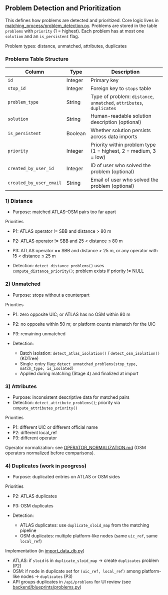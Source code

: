 ## Problem Detection and Prioritization

This defines how problems are detected and prioritized. Core logic lives in [matching_process/problem_detection.py](../matching_process/problem_detection.py). Problems are stored in the table `problems` with `priority` (1 = highest). Each problem has at most one `solution` and an `is_persistent` flag.

Problem types: distance, unmatched, attributes, duplicates

### Problems Table Structure

| Column | Type | Description |
|--------|------|-------------|
| `id` | Integer | Primary key |
| `stop_id` | Integer | Foreign key to `stops` table |
| `problem_type` | String | Type of problem: `distance`, `unmatched`, `attributes`, `duplicates` |
| `solution` | String | Human-readable solution description (optional) |
| `is_persistent` | Boolean | Whether solution persists across data imports |
| `priority` | Integer | Priority within problem type (1 = highest, 2 = medium, 3 = low) |
| `created_by_user_id` | Integer | ID of user who solved the problem (optional) |
| `created_by_user_email` | String | Email of user who solved the problem (optional) |

### 1) Distance

- Purpose: matched ATLAS–OSM pairs too far apart

Priorities
- P1: ATLAS operator != SBB and distance > 80 m
- P2: ATLAS operator != SBB and 25 < distance ≤ 80 m
- P3: ATLAS operator == SBB and distance > 25 m, or any operator with 15 < distance ≤ 25 m

- Detection: `detect_distance_problems()` uses `compute_distance_priority()`; problem exists if priority != NULL

### 2) Unmatched

- Purpose: stops without a counterpart

Priorities
- P1: zero opposite UIC; or ATLAS has no OSM within 80 m
- P2: no opposite within 50 m; or platform counts mismatch for the UIC
- P3: remaining unmatched

- Detection:
  - Batch isolation: `detect_atlas_isolation()` / `detect_osm_isolation()` (KDTree)
  - Single-entry flag: `detect_unmatched_problems(stop_type, match_type, is_isolated)`
  - Applied during matching (Stage 4) and finalized at import

### 3) Attributes

- Purpose: inconsistent descriptive data for matched pairs
- Detection: `detect_attribute_problems()`; priority via `compute_attributes_priority()`

Priorities
- P1: different UIC or different official name
- P2: different local_ref
- P3: different operator

Operator normalization: see [OPERATOR_NORMALIZATION.md](./OPERATOR_NORMALIZATION.md) (OSM operators normalized before comparisons).

### 4) Duplicates (work in peogress)

- Purpose: duplicated entries on ATLAS or OSM sides

Priorities
- P2: ATLAS duplicates
- P3: OSM duplicates

- Detection:
  - ATLAS duplicates: use `duplicate_sloid_map` from the matching pipeline
  - OSM duplicates: multiple platform-like nodes (same `uic_ref`, same `local_ref`)

Implementation (in [import_data_db.py](../import_data_db.py))
- ATLAS: if `sloid` is in `duplicate_sloid_map` → create `duplicates` problem (P2)
- OSM: if node in duplicate set for `(uic_ref, local_ref)` among platform-like nodes → `duplicates` (P3)
- API groups duplicates in `/api/problems` for UI review (see [backend/blueprints/problems.py](../backend/blueprints/problems.py))



 